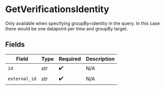 # GetVerificationsIdentity

Only available when specifying groupBy=identity in the query.
In this case there would be one datapoint per time and groupBy target.


## Fields

| Field              | Type               | Required           | Description        |
| ------------------ | ------------------ | ------------------ | ------------------ |
| `id`               | *str*              | :heavy_check_mark: | N/A                |
| `external_id`      | *str*              | :heavy_check_mark: | N/A                |